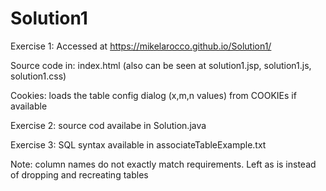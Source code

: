 # Solution1
Exercise 1:
Accessed at https://mikelarocco.github.io/Solution1/

Source code in: index.html (also can be seen at solution1.jsp, solution1.js, solution1.css)

Cookies: loads the table config dialog (x,m,n values) from COOKIEs if available

Exercise 2: source cod availabe in Solution.java

Exercise 3: SQL syntax available in associateTableExample.txt

Note: column names do not exactly match requirements.  Left as is instead of dropping and recreating tables
